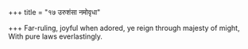 +++
title = "१७ उरुशंसा नमोवृधा"

+++
Far-ruling, joyful when adored, ye reign through majesty of might,  
     With pure laws everlastingly.